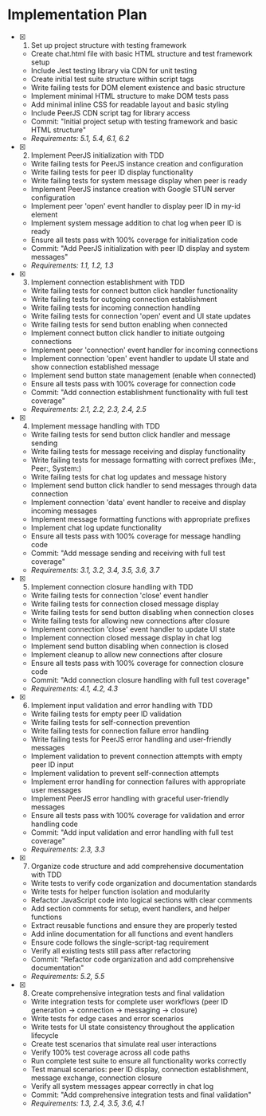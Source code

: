 # Implementation Plan

- [x] 1. Set up project structure with testing framework
  - Create chat.html file with basic HTML structure and test framework setup
  - Include Jest testing library via CDN for unit testing
  - Create initial test suite structure within script tags
  - Write failing tests for DOM element existence and basic structure
  - Implement minimal HTML structure to make DOM tests pass
  - Add minimal inline CSS for readable layout and basic styling
  - Include PeerJS CDN script tag for library access
  - Commit: "Initial project setup with testing framework and basic HTML structure"
  - _Requirements: 5.1, 5.4, 6.1, 6.2_

- [x] 2. Implement PeerJS initialization with TDD
  - Write failing tests for PeerJS instance creation and configuration
  - Write failing tests for peer ID display functionality
  - Write failing tests for system message display when peer is ready
  - Implement PeerJS instance creation with Google STUN server configuration
  - Implement peer 'open' event handler to display peer ID in my-id element
  - Implement system message addition to chat log when peer ID is ready
  - Ensure all tests pass with 100% coverage for initialization code
  - Commit: "Add PeerJS initialization with peer ID display and system messages"
  - _Requirements: 1.1, 1.2, 1.3_

- [x] 3. Implement connection establishment with TDD
  - Write failing tests for connect button click handler functionality
  - Write failing tests for outgoing connection establishment
  - Write failing tests for incoming connection handling
  - Write failing tests for connection 'open' event and UI state updates
  - Write failing tests for send button enabling when connected
  - Implement connect button click handler to initiate outgoing connections
  - Implement peer 'connection' event handler for incoming connections
  - Implement connection 'open' event handler to update UI state and show connection established message
  - Implement send button state management (enable when connected)
  - Ensure all tests pass with 100% coverage for connection code
  - Commit: "Add connection establishment functionality with full test coverage"
  - _Requirements: 2.1, 2.2, 2.3, 2.4, 2.5_

- [x] 4. Implement message handling with TDD
  - Write failing tests for send button click handler and message sending
  - Write failing tests for message receiving and display functionality
  - Write failing tests for message formatting with correct prefixes (Me:, Peer:, System:)
  - Write failing tests for chat log updates and message history
  - Implement send button click handler to send messages through data connection
  - Implement connection 'data' event handler to receive and display incoming messages
  - Implement message formatting functions with appropriate prefixes
  - Implement chat log update functionality
  - Ensure all tests pass with 100% coverage for message handling code
  - Commit: "Add message sending and receiving with full test coverage"
  - _Requirements: 3.1, 3.2, 3.4, 3.5, 3.6, 3.7_

- [x] 5. Implement connection closure handling with TDD
  - Write failing tests for connection 'close' event handler
  - Write failing tests for connection closed message display
  - Write failing tests for send button disabling when connection closes
  - Write failing tests for allowing new connections after closure
  - Implement connection 'close' event handler to update UI state
  - Implement connection closed message display in chat log
  - Implement send button disabling when connection is closed
  - Implement cleanup to allow new connections after closure
  - Ensure all tests pass with 100% coverage for connection closure code
  - Commit: "Add connection closure handling with full test coverage"
  - _Requirements: 4.1, 4.2, 4.3_

- [x] 6. Implement input validation and error handling with TDD
  - Write failing tests for empty peer ID validation
  - Write failing tests for self-connection prevention
  - Write failing tests for connection failure error handling
  - Write failing tests for PeerJS error handling and user-friendly messages
  - Implement validation to prevent connection attempts with empty peer ID input
  - Implement validation to prevent self-connection attempts
  - Implement error handling for connection failures with appropriate user messages
  - Implement PeerJS error handling with graceful user-friendly messages
  - Ensure all tests pass with 100% coverage for validation and error handling code
  - Commit: "Add input validation and error handling with full test coverage"
  - _Requirements: 2.3, 3.3_

- [x] 7. Organize code structure and add comprehensive documentation with TDD
  - Write tests to verify code organization and documentation standards
  - Write tests for helper function isolation and modularity
  - Refactor JavaScript code into logical sections with clear comments
  - Add section comments for setup, event handlers, and helper functions
  - Extract reusable functions and ensure they are properly tested
  - Add inline documentation for all functions and event handlers
  - Ensure code follows the single-script-tag requirement
  - Verify all existing tests still pass after refactoring
  - Commit: "Refactor code organization and add comprehensive documentation"
  - _Requirements: 5.2, 5.5_

- [x] 8. Create comprehensive integration tests and final validation
  - Write integration tests for complete user workflows (peer ID generation → connection → messaging → closure)
  - Write tests for edge cases and error scenarios
  - Write tests for UI state consistency throughout the application lifecycle
  - Create test scenarios that simulate real user interactions
  - Verify 100% test coverage across all code paths
  - Run complete test suite to ensure all functionality works correctly
  - Test manual scenarios: peer ID display, connection establishment, message exchange, connection closure
  - Verify all system messages appear correctly in chat log
  - Commit: "Add comprehensive integration tests and final validation"
  - _Requirements: 1.3, 2.4, 3.5, 3.6, 4.1_
